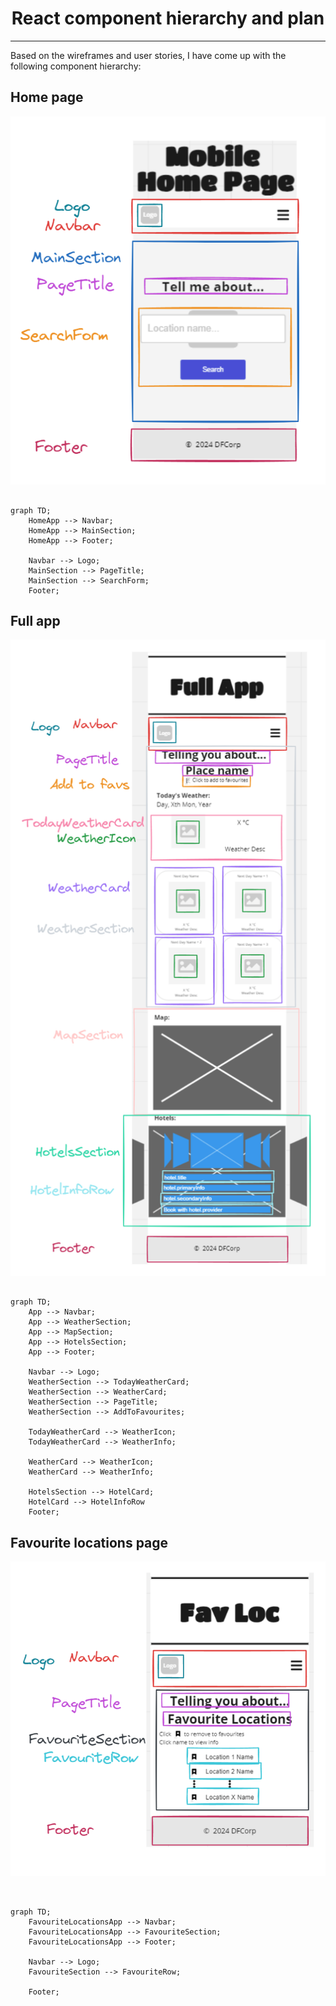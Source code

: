 <center>

# React component hierarchy and plan

</center>

---

Based on the wireframes and user stories, I have come up with the following component hierarchy:

## Home page

![Home page](./img/home-page-component-layout.png)

```mermaid

graph TD;
    HomeApp --> Navbar;
    HomeApp --> MainSection;
    HomeApp --> Footer;

    Navbar --> Logo;
    MainSection --> PageTitle;
    MainSection --> SearchForm;
    Footer;
```

## Full app

![Full app](./img/full-app-component-layout.png)

```mermaid

graph TD;
    App --> Navbar;
    App --> WeatherSection;
    App --> MapSection;
    App --> HotelsSection;
    App --> Footer;

    Navbar --> Logo;
    WeatherSection --> TodayWeatherCard;
    WeatherSection --> WeatherCard;
    WeatherSection --> PageTitle;
    WeatherSection --> AddToFavourites;
    
    TodayWeatherCard --> WeatherIcon;
    TodayWeatherCard --> WeatherInfo;

    WeatherCard --> WeatherIcon;
    WeatherCard --> WeatherInfo;

    HotelsSection --> HotelCard;
    HotelCard --> HotelInfoRow
    Footer;
```

## Favourite locations page

![Favourite locations page](./img/fav-locations-component-layout.png)

```mermaid


graph TD;
    FavouriteLocationsApp --> Navbar;
    FavouriteLocationsApp --> FavouriteSection;
    FavouriteLocationsApp --> Footer;

    Navbar --> Logo;
    FavouriteSection --> FavouriteRow;

    Footer;
```